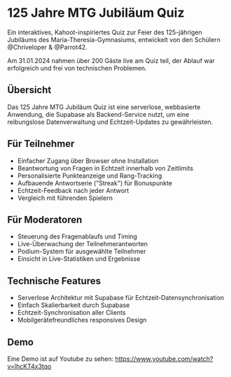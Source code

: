 # 125 Jahre MTG Jubiläum Quiz

Ein interaktives, Kahoot-inspiriertes Quiz zur Feier des 125-jährigen Jubiläums des Maria-Theresia-Gymnasiums, entwickelt von den Schülern @Chriveloper & @Parrot42.

Am 31.01.2024 nahmen über 200 Gäste live am Quiz teil, der Ablauf war erfolgreich und frei von technischen Problemen.

## Übersicht

Das 125 Jahre MTG Jubiläum Quiz ist eine serverlose, webbasierte Anwendung, die Supabase als Backend-Service nutzt, um eine reibungslose Datenverwaltung und Echtzeit-Updates zu gewährleisten.

## Für Teilnehmer

- Einfacher Zugang über Browser ohne Installation
- Beantwortung von Fragen in Echtzeit innerhalb von Zeitlimits
- Personalisierte Punkteanzeige und Rang-Tracking
- Aufbauende Antwortserie ("Streak") für Bonuspunkte
- Echtzeit-Feedback nach jeder Antwort
- Vergleich mit führenden Spielern

## Für Moderatoren

- Steuerung des Fragenablaufs und Timing
- Live-Überwachung der Teilnehmerantworten
- Podium-System für ausgewählte Teilnehmer
- Einsicht in Live-Statistiken und Ergebnisse

## Technische Features

- Serverlose Architektur mit Supabase für Echtzeit-Datensynchronisation
- Einfach Skalierbarkeit durch Supabase
- Echtzeit-Synchronisation aller Clients
- Mobilgerätefreundliches responsives Design

## Demo

Eine Demo ist auf Youtube zu sehen:
https://www.youtube.com/watch?v=lhcKT4x3tqo
